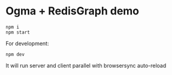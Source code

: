 # Ogma + RedisGraph demo

```
npm i
npm start
```

For development:
```
npm dev
```

It will run server and client parallel with browsersync auto-reload
